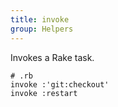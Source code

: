 ```yaml
---
title: invoke
group: Helpers
---
```


Invokes a Rake task.

    # .rb
    invoke :'git:checkout'
    invoke :restart
